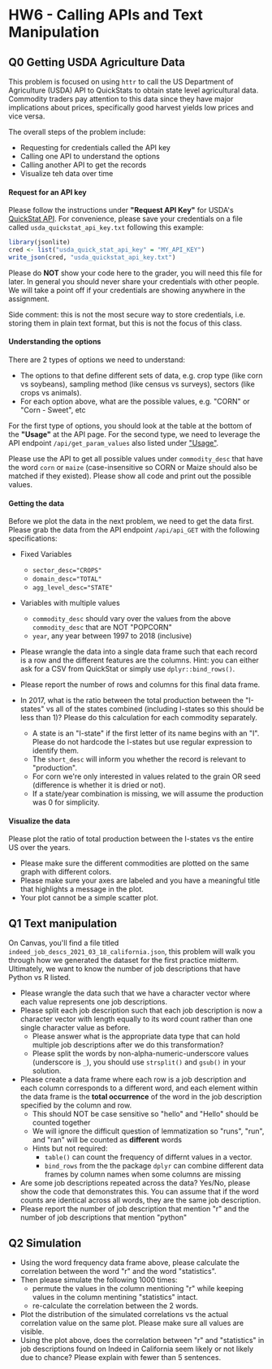 # HW6 - Calling APIs and Text Manipulation

## Q0 Getting USDA Agriculture Data
This problem is focused on using `httr` to call the US Department of Agriculture (USDA) API to QuickStats to
obtain state level agricultural data. Commodity traders pay attention to this data since they have major
implications about prices, specifically good harvest yields low prices and vice versa.

The overall steps of the problem include:
- Requesting for credentials called the API key
- Calling one API to understand the options
- Calling another API to get the records
- Visualize teh data over time

#### Request for an API key
Please follow the instructions under **"Request API Key"** for USDA's [QuickStat API](https://quickstats.nass.usda.gov/api).
For convenience, please save your credentials on a file called `usda_quickstat_api_key.txt`  following this example: 
```r
library(jsonlite)
cred <- list("usda_quick_stat_api_key" = "MY_API_KEY")
write_json(cred, "usda_quickstat_api_key.txt")
```

Please do **NOT** show your code here to the grader, you will need this file for later.
In general you should never share your credentials with other people. We will take a point off if your credentials are showing anywhere in the assignment.

Side comment: this is not the most secure way to store credentials, i.e. storing them in plain text format, but this is not the focus of this class.

#### Understanding the options
There are 2 types of options we need to understand:
- The options to that define different sets of data, e.g. crop type (like corn vs soybeans), sampling method (like census vs surveys), sectors (like crops vs animals).
- For each option above, what are the possible values, e.g. "CORN" or "Corn - Sweet", etc

For the first type of options, you should look at the table at the bottom of the **"Usage"** at the API page.
For the second type, we need to leverage the API endpoint `/api/get_param_values` also listed under ["Usage"](https://quickstats.nass.usda.gov/api).

Please use the API to get all possible values under `commodity_desc` that have the word `corn` or `maize` (case-insensitive so CORN or Maize should also be matched if they existed).
Please show all code and print out the possible values.

#### Getting the data
Before we plot the data in the next problem, we need to get the data first. Please grab the data from the API endpoint `/api/api_GET` with the following specifications:

- Fixed Variables
  - `sector_desc="CROPS"`
  - `domain_desc="TOTAL"`
  - `agg_level_desc="STATE"`
- Variables with multiple values
  - `commodity_desc` should vary over the values from the above `commodity_desc` that are NOT "POPCORN"
  - `year`, any year between 1997 to 2018 (inclusive)

- Please wrangle the data into a single data frame such that each record is a row and the different features are the columns. Hint: you can either ask for a CSV from QuickStat or simply use `dplyr::bind_rows()`.
- Please report the number of rows and columns for this final data frame.
- In 2017, what is the ratio between the total production between the "I-states" vs all of the states combined (including I-states so this should be less than 1)? Please do this calculation for each commodity separately.
  - A state is an "I-state" if the first letter of its name begins with an "I". Please do not hardcode the I-states but use regular expression to identify them.
  - The `short_desc` will inform you whether the record is relevant to "production".
  - For corn we're only interested in values related to the grain OR seed (difference is whether it is dried or not).
  - If a state/year combination is missing, we will assume the production was 0 for simplicity.

#### Visualize the data
Please plot the ratio of total production between the I-states vs the entire US over the years. 
- Please make sure the different commodities are plotted on the same graph with different colors.
- Please make sure your axes are labeled and you have a meaningful title that highlights a message in the plot.
- Your plot cannot be a simple scatter plot.


## Q1 Text manipulation
On Canvas, you'll find a file titled `indeed_job_descs_2021_03_18_california.json`, this problem will walk you through how we generated the dataset
for the first practice midterm. Ultimately, we want to know the number of job descriptions that have Python vs R listed.

- Please wrangle the data such that we have a character vector where each value represents one job descriptions.
- Please split each job description such that each job description is now a character vector with length equally
  to its word count rather than one single character value as before.
  - Please answer what is the appropriate data type that can hold multiple job descriptions after we do this transformation?
  - Please split the words by non-alpha-numeric-underscore values (underscore is `_`), you should use
    `strsplit()` and `gsub()` in your solution.
- Please create a data frame where each row is a job description and each column corresponds to a different word, and each
  element within the data frame is the **total occurrence** of the word in the job description specified by the column and row.
  - This should NOT be case sensitive so "hello" and "Hello" should be counted together
  - We will ignore the difficult question of lemmatization so "runs", "run", and "ran" will be counted as **different** words
  - Hints but not required:
    - `table()` can count the frequency of differnt values in a vector.
    - `bind_rows` from the the package `dplyr` can combine different data frames by column names when some columns are missing
- Are some job descriptions repeated across the data? Yes/No, please show the code that demonstrates this. You can assume that
  if the word counts are identical across all words, they are the same job description.
- Please report the number of job description that mention "r" and the number of job descriptions that mention "python"


## Q2 Simulation
- Using the word frequency data frame above, please calculate the correlation between the word "r" and the word "statistics".
- Then please simulate the following 1000 times:
  - permute the values in the column mentioning "r" while keeping values in the column mentining "statistics" intact.
  - re-calculate the correlation between the 2 words.
- Plot the distribution of the simulated correlations vs the actual correlation value on the same plot. Please make sure all
  values are visible.
- Using the plot above, does the correlation between "r" and "statistics" in job descriptions found on Indeed in California seem
  likely or not likely due to chance? Please explain with fewer than 5 sentences.
